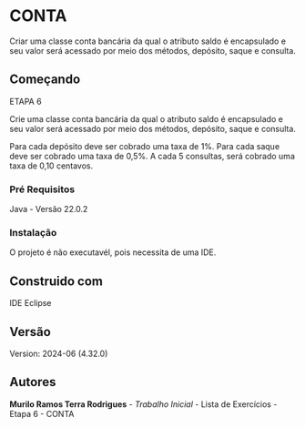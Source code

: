 # CONTA
Criar uma classe conta bancária da qual o atributo saldo é encapsulado e seu valor será acessado por meio dos métodos, depósito, saque e consulta.

## Começando

ETAPA 6

Crie uma classe conta bancária da qual o atributo saldo é encapsulado e seu valor será acessado por meio dos métodos, depósito, saque e consulta.

Para cada depósito deve ser cobrado uma taxa de 1%.
Para cada saque deve ser cobrado uma taxa de 0,5%.
A cada 5 consultas, será cobrado uma taxa de 0,10 centavos.

### Pré Requisitos

Java - Versão 22.0.2

### Instalação

O projeto é não executavél, pois necessita de uma IDE.

## Construido com 

IDE Eclipse

## Versão 

Version: 2024-06 (4.32.0)

## Autores 

**Murilo Ramos Terra Rodrigues** - *Trabalho Inicial* - Lista de Exercícios - Etapa 6 - CONTA


